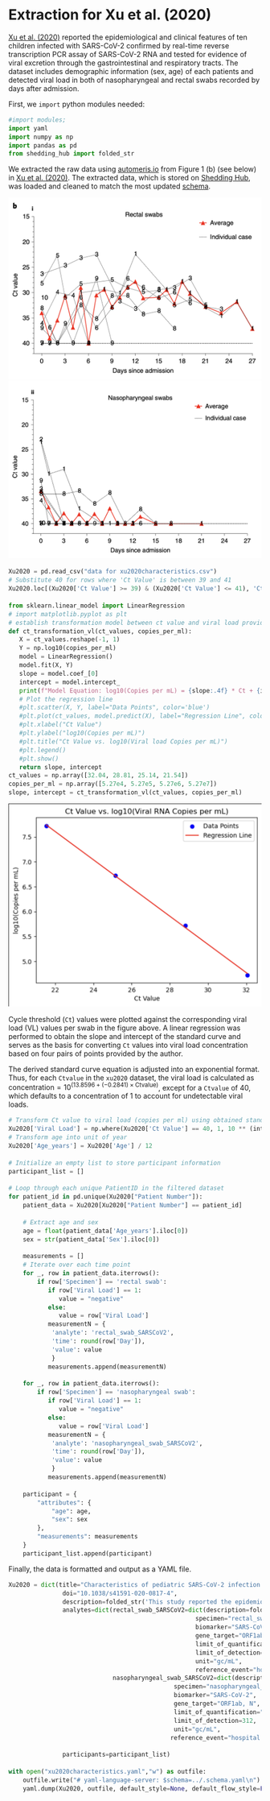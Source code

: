 # Extraction for Xu et al. (2020)

[Xu et al. (2020)](https://www.nature.com/articles/s41591-020-0817-4) reported the epidemiological and clinical features of ten children infected with SARS-CoV-2 confirmed by real-time reverse transcription PCR assay of SARS-CoV-2 RNA and tested for evidence of viral excretion through the gastrointestinal and respiratory tracts. The dataset includes demographic information (sex, age) of each patients and detected viral load in both of nasopharyngeal and rectal swabs recorded by days after admission.

First, we `import` python modules needed:

```python
#import modules;
import yaml
import numpy as np
import pandas as pd
from shedding_hub import folded_str
```

We extracted the raw data using [automeris.io](https://automeris.io/) from Figure 1 (b) (see below) in [Xu et al. (2020)](https://www.nature.com/articles/s41591-020-0817-4/figures/1). The extracted data, which is stored on [Shedding Hub](https://github.com/shedding-hub/shedding-hub/tree/main/data/xu2020characteristics), was loaded and cleaned to match the most updated [schema](https://github.com/shedding-hub/shedding-hub/blob/main/data/.schema.yaml).

![image](patient_data_rectal.png)
![image](patient_data_nasopharyngeal.png)

```python
Xu2020 = pd.read_csv("data for xu2020characteristics.csv")
# Substitute 40 for rows where 'Ct Value' is between 39 and 41
Xu2020.loc[(Xu2020['Ct Value'] >= 39) & (Xu2020['Ct Value'] <= 41), 'Ct Value'] = 40

from sklearn.linear_model import LinearRegression
# import matplotlib.pyplot as plt
# establish transformation model between ct value and viral load provided four pairs of point by author
def ct_transformation_vl(ct_values, copies_per_ml):
   X = ct_values.reshape(-1, 1)
   Y = np.log10(copies_per_ml)
   model = LinearRegression()
   model.fit(X, Y)
   slope = model.coef_[0]
   intercept = model.intercept_
   print(f"Model Equation: log10(Copies per mL) = {slope:.4f} * Ct + {intercept:.4f}")
   # Plot the regression line
   #plt.scatter(X, Y, label="Data Points", color='blue')
   #plt.plot(ct_values, model.predict(X), label="Regression Line", color='red')
   #plt.xlabel("Ct Value")
   #plt.ylabel("log10(Copies per mL)")
   #plt.title("Ct Value vs. log10(Viral load Copies per mL)")
   #plt.legend()
   #plt.show() 
   return slope, intercept
ct_values = np.array([32.04, 28.81, 25.14, 21.54])
copies_per_ml = np.array([5.27e4, 5.27e5, 5.27e6, 5.27e7])
slope, intercept = ct_transformation_vl(ct_values, copies_per_ml)
```

![Linear Regression Plot](ct_value_vs_viral_load.png)

Cycle threshold (`Ct`) values were plotted against the corresponding viral load (VL) values per swab in the figure above. A linear regression was performed to obtain the slope and intercept of the standard curve and serves as the basis for converting `Ct` values into viral load concentration based on four pairs of points provided by the author.

The derived standard curve equation is adjusted into an exponential format. Thus, for each `Ctvalue` in the `xu2020` dataset, the viral load is calculated as $\text{concentration} = 10^{(13.8596 + (-0.2841) \times \text{Ctvalue})}$, except for a `Ctvalue` of 40, which defaults to a concentration of 1 to account for undetectable viral loads.

```python
# Transform Ct value to viral load (copies per ml) using obtained standard curve
Xu2020['Viral Load'] = np.where(Xu2020['Ct Value'] == 40, 1, 10 ** (intercept + slope * Xu2020['Ct Value']))
# Transform age into unit of year
Xu2020['Age_years'] = Xu2020['Age'] / 12

# Initialize an empty list to store participant information
participant_list = []

# Loop through each unique PatientID in the filtered dataset
for patient_id in pd.unique(Xu2020["Patient Number"]):
    patient_data = Xu2020[Xu2020["Patient Number"] == patient_id]
    
    # Extract age and sex
    age = float(patient_data['Age_years'].iloc[0])
    sex = str(patient_data['Sex'].iloc[0])

    measurements = []
    # Iterate over each time point
    for _, row in patient_data.iterrows():
        if row['Specimen'] == 'rectal swab':
           if row['Viral Load'] == 1:
              value = "negative"
           else:
              value = row['Viral Load']
           measurementN = {
            'analyte': 'rectal_swab_SARSCoV2',
            'time': round(row['Day']),
            'value': value
            }
           measurements.append(measurementN)

    for _, row in patient_data.iterrows():
        if row['Specimen'] == 'nasopharyngeal swab':
           if row['Viral Load'] == 1:
              value = "negative"
           else:
              value = row['Viral Load']
           measurementN = {
            'analyte': 'nasopharyngeal_swab_SARSCoV2',
            'time': round(row['Day']),
            'value': value
            }
           measurements.append(measurementN)

    participant = {
        "attributes": {
            "age": age,
            "sex": sex
        },
        "measurements": measurements
    }
    participant_list.append(participant)
```

Finally, the data is formatted and output as a YAML file.

```python
Xu2020 = dict(title="Characteristics of pediatric SARS-CoV-2 infection and potential evidence for persistent fecal viral shedding",
               doi="10.1038/s41591-020-0817-4",
               description=folded_str('This study reported the epidemiological and clinical features of ten children infected with SARS-CoV-2 confirmed by real-time reverse transcription PCR assay of SARS-CoV-2 RNA and tested for evidence of viral excretion through the gastrointestinal and respiratory tracts. A total of 107 samples in both of nasopharyngeal and rectal swabs were collected and ct values were recorded by days after admission. The standard curve of transforming ct value into viral load was calculated based on the concentration provided by the author.\n'),
               analytes=dict(rectal_swab_SARSCoV2=dict(description=folded_str("SARS-CoV-2 RNA copy number concentration in rectal swab samples. The unit of concentration were converted to copies per ml from Ct values based on standard curve calculated from the concentration provided by the author.\n"),
                                                    specimen="rectal_swab",
                                                    biomarker="SARS-CoV-2",
                                                    gene_target="ORF1ab, N", 
                                                    limit_of_quantification='unknown', 
                                                    limit_of_detection=312, 
                                                    unit="gc/mL", 
                                                    reference_event="hospital admission"), 
                             nasopharyngeal_swab_SARSCoV2=dict(description=folded_str("SARS-CoV-2 RNA copy number concentration in nasopharyngeal swab samples. The unit of concentration were converted to copies per ml from Ct values based on standard curve calculated from the concentration provided by the author.\n"),
                                              specimen="nasopharyngeal_swab",
                                              biomarker="SARS-CoV-2",
                                              gene_target="ORF1ab, N",
                                              limit_of_quantification="unknown",
                                              limit_of_detection=312,
                                              unit="gc/mL",
                                             reference_event="hospital admission")), 

               participants=participant_list)

with open("xu2020characteristics.yaml","w") as outfile:
    outfile.write("# yaml-language-server: $schema=../.schema.yaml\n")
    yaml.dump(Xu2020, outfile, default_style=None, default_flow_style=False, sort_keys=False)
```